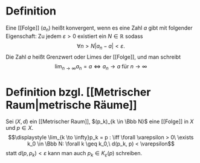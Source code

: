 # Definition
Eine [[Folge]] $(a_n)$ heißt konvergent, wenn es eine Zahl $a$ gibt mit folgender Eigenschaft:
Zu jedem $\varepsilon > 0$ existiert ein $N \in \mathbb{R}$ sodass
$$\forall n > N |a_n - a| < \varepsilon.$$
Die Zahl $a$ heißt Grenzwert oder Limes der [[Folge]], und man schreibt
$$\lim_{n\to\infty}a_n=a \iff a_n \to a \text{ für } n \to \infty$$
# Definition bzgl. [[Metrischer Raum|metrische Räume]]
Sei $(X, d)$ ein [[Metrischer Raum]], $(p_k)_{k \in \Bbb N}$ eine [[Folge]] in $X$ und $p \in X$.
$$\displaystyle \lim_{k \to \infty}p_k = p : \iff \forall \varepsilon > 0\  \exists k_0 \in \Bbb N: \forall k \geq k_0,\  d(p_k, p) < \varepsilon$$
statt $d(p, p_k) < \varepsilon$ kann man auch $p_k \in K_\varepsilon (p)$ schreiben.